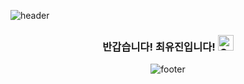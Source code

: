 ![header](https://capsule-render.vercel.app/api?type=waving&color=auto&height=200&section=header&text=Welcome!&fontSize=90)

<div align=center>
<h3>반갑습니다! 최유진입니다! <img src="https://raw.githubusercontent.com/Tarikul-Islam-Anik/Animated-Fluent-Emojis/master/Emojis/Smilies/Grinning%20Squinting%20Face.png" alt="Grinning Squinting Face" width="25" height="25" />
</h3>

![footer](https://capsule-render.vercel.app/api?type=waving&color=auto&height=100&section=footer&text=&fontSize=90)


